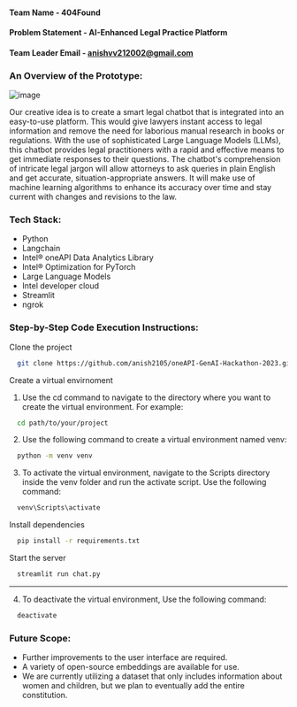 
#### Team Name - 404Found
#### Problem Statement - AI-Enhanced Legal Practice Platform
#### Team Leader Email - anishvv212002@gmail.com

### An Overview of the Prototype:

  ![image](https://github.com/anish2105/oneAPI-GenAI-Hackathon-2023/assets/75316315/1d085823-7d11-4d68-8f98-eb510f33b605) <br>
  
  Our creative idea is to create a smart legal chatbot that is integrated into an easy-to-use platform. This would give lawyers instant access to legal information and remove the need for laborious manual research in books or regulations. With the use of sophisticated Large Language Models (LLMs), this chatbot provides legal practitioners with a rapid and effective means to get immediate responses to their questions.
 The chatbot's comprehension of intricate legal jargon will allow attorneys to ask queries in plain English and get accurate, situation-appropriate answers. It will make use of machine learning algorithms to enhance its accuracy over time and stay current with changes and revisions to the law.


  
  
### Tech Stack: 
*    Python 
*    Langchain
*    Intel® oneAPI Data Analytics Library
*    Intel® Optimization for PyTorch
*    Large Language Models
*    Intel developer cloud
*    Streamlit
*    ngrok
   
### Step-by-Step Code Execution Instructions:
  Clone the project

```bash
  git clone https://github.com/anish2105/oneAPI-GenAI-Hackathon-2023.git
```
 Create a virtual envirnoment
 1. Use the cd command to navigate to the directory where you want to create the virtual environment. For example:
```bash
  cd path/to/your/project
```
 2. Use the following command to create a virtual environment named venv:
```bash
  python -m venv venv
```
 3. To activate the virtual environment, navigate to the Scripts directory inside the venv folder and run the activate script. Use the following command:
```bash
  venv\Scripts\activate
```
Install dependencies

```bash
  pip install -r requirements.txt
```

Start the server

```bash
  streamlit run chat.py
```
---
 4. To deactivate the virtual environment,  Use the following command:
```bash
  deactivate
``` 
### Future Scope:
*    Further improvements to the user interface are required.
*    A variety of open-source embeddings are available for use.
*    We are currently utilizing a dataset that only includes information about women and children, but we plan to eventually add the entire constitution.
